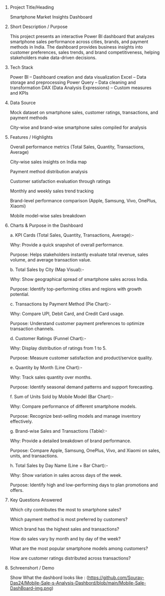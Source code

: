1. Project Title/Heading
   
   Smartphone Market Insights Dashboard

3. Short Description / Purpose
   
   This project presents an interactive Power BI dashboard that analyzes smartphone sales performance across cities, brands, and payment methods in India. The dashboard provides business insights into customer       preferences, sales trends, and brand competitiveness, helping stakeholders make data-driven decisions.

5. Tech Stack
   
   Power BI – Dashboard creation and data visualization
   Excel – Data storage and preprocessing
   Power Query – Data cleaning and transformation
   DAX (Data Analysis Expressions) – Custom measures and KPIs

7. Data Source
   
     Mock dataset on smartphone sales, customer ratings, transactions, and payment methods
   
      City-wise and brand-wise smartphone sales compiled for analysis
  
9. Features / Highlights
    
    Overall performance metrics (Total Sales, Quantity, Transactions, Average)
   
    City-wise sales insights on India map
   
    Payment method distribution analysis
   
    Customer satisfaction evaluation through ratings
   
    Monthly and weekly sales trend tracking
   
    Brand-level performance comparison (Apple, Samsung, Vivo, OnePlus, Xiaomi)
   
    Mobile model-wise sales breakdown

11. Charts & Purpose in the Dashboard
   
    a. KPI Cards (Total Sales, Quantity, Transactions, Average):-
    
       Why: Provide a quick snapshot of overall performance.
    
       Purpose: Helps stakeholders instantly evaluate total revenue, sales volume, and average transaction value.

    b. Total Sales by City (Map Visual):-
    
      Why: Show geographical spread of smartphone sales across India.
    
      Purpose: Identify top-performing cities and regions with growth potential.

    c. Transactions by Payment Method (Pie Chart):-
    
      Why: Compare UPI, Debit Card, and Credit Card usage.
    
      Purpose: Understand customer payment preferences to optimize transaction channels.

    d. Customer Ratings (Funnel Chart):-
    
      Why: Display distribution of ratings from 1 to 5.
    
      Purpose: Measure customer satisfaction and product/service quality.

    e. Quantity by Month (Line Chart):-
    
      Why: Track sales quantity over months.
    
      Purpose: Identify seasonal demand patterns and support forecasting.

    f. Sum of Units Sold by Mobile Model (Bar Chart):-
    
      Why: Compare performance of different smartphone models.
    
      Purpose: Recognize best-selling models and manage inventory effectively.

    g. Brand-wise Sales and Transactions (Table):-
    
      Why: Provide a detailed breakdown of brand performance.
    
      Purpose: Compare Apple, Samsung, OnePlus, Vivo, and Xiaomi on sales, units, and transactions.

    h. Total Sales by Day Name (Line + Bar Chart):-
    
      Why: Show variation in sales across days of the week.
    
      Purpose: Identify high and low-performing days to plan promotions and offers.

7. Key Questions Answered
   
    Which city contributes the most to smartphone sales?
   
    Which payment method is most preferred by customers?
   
    Which brand has the highest sales and transactions?
   
    How do sales vary by month and by day of the week?
   
    What are the most popular smartphone models among customers?
   
    How are customer ratings distributed across transactions?

9. Schreenshort / Demo
    
    Show What the dashbord looks like : (https://github.com/Sourav-Das24/Mobile-Sale-s-Analysis-Dashbord/blob/main/Mobile-Sale-DashBoard-img.png)

